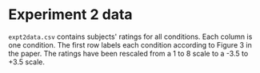 Experiment 2 data
=================

`expt2data.csv` contains subjects' ratings for all conditions. Each column is one condition. The first row labels each condition according to Figure 3 in the paper. The ratings have been rescaled from a 1 to 8 scale to a -3.5 to +3.5 scale.